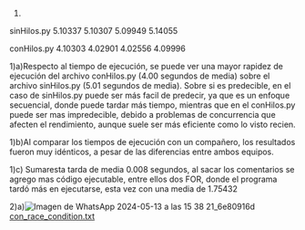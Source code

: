 1)
sinHilos.py 
5.10337
5.10307
5.09949
5.14055

conHilos.py 
4.10303
4.02901
4.02556
4.09996

1)a)Respecto al tiempo de ejecución, se puede ver una mayor rapidez de ejecución del archivo conHilos.py (4.00 segundos de media) sobre el archivo sinHilos.py (5.01 segundos de media).
Sobre si es predecible, en el caso de sinHilos.py puede ser más facil de predecir, ya que es un enfoque secuencial, donde puede tardar más tiempo, mientras que en el conHilos.py puede ser mas impredecible, debido a problemas de concurrencia que afecten el rendimiento, aunque suele ser más eficiente como lo visto recien.

1)b)Al comparar los tiempos de ejecución con un compañero, los resultados fueron muy idénticos, a pesar de las diferencias entre ambos equipos.

1)c) Sumaresta tarda de media 0.008 segundos, al sacar los comentarios se agrego mas código ejecutable, entre ellos dos FOR, donde el programa tardó más en ejecutarse, esta vez con una media de 1.75432

2)a)![Imagen de WhatsApp 2024-05-13 a las 15 38 21_6e80916d](https://github.com/PerroneEros/ASO2024TPs/assets/166446910/838992f7-6c57-4ec5-88eb-bd843655d7be)
[con_race_condition.txt](https://github.com/PerroneEros/ASO2024TPs/files/15298915/con_race_condition.txt)
